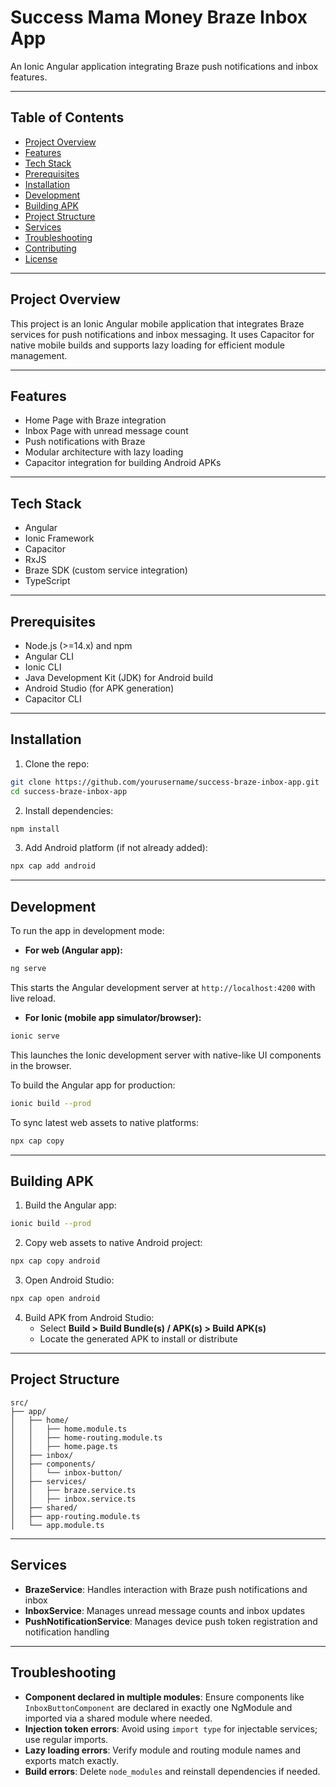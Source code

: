 
# Success Mama Money Braze Inbox App

An Ionic Angular application integrating Braze push notifications and inbox features.

---

## Table of Contents

- [Project Overview](#project-overview)  
- [Features](#features)  
- [Tech Stack](#tech-stack)  
- [Prerequisites](#prerequisites)  
- [Installation](#installation)  
- [Development](#development)  
- [Building APK](#building-apk)  
- [Project Structure](#project-structure)  
- [Services](#services)  
- [Troubleshooting](#troubleshooting)  
- [Contributing](#contributing)  
- [License](#license)

---

## Project Overview

This project is an Ionic Angular mobile application that integrates Braze services for push notifications and inbox messaging. It uses Capacitor for native mobile builds and supports lazy loading for efficient module management.

---

## Features

- Home Page with Braze integration  
- Inbox Page with unread message count  
- Push notifications with Braze  
- Modular architecture with lazy loading  
- Capacitor integration for building Android APKs

---

## Tech Stack

- Angular  
- Ionic Framework  
- Capacitor  
- RxJS  
- Braze SDK (custom service integration)  
- TypeScript

---

## Prerequisites

- Node.js (>=14.x) and npm  
- Angular CLI  
- Ionic CLI  
- Java Development Kit (JDK) for Android build  
- Android Studio (for APK generation)  
- Capacitor CLI  

---

## Installation

1. Clone the repo:

```bash
git clone https://github.com/yourusername/success-braze-inbox-app.git
cd success-braze-inbox-app
```

2. Install dependencies:

```bash
npm install
```

3. Add Android platform (if not already added):

```bash
npx cap add android
```

---

## Development

To run the app in development mode:

- **For web (Angular app):**

```bash
ng serve
```

This starts the Angular development server at `http://localhost:4200` with live reload.

- **For Ionic (mobile app simulator/browser):**

```bash
ionic serve
```

This launches the Ionic development server with native-like UI components in the browser.

To build the Angular app for production:

```bash
ionic build --prod
```

To sync latest web assets to native platforms:

```bash
npx cap copy
```

---

## Building APK

1. Build the Angular app:

```bash
ionic build --prod
```

2. Copy web assets to native Android project:

```bash
npx cap copy android
```

3. Open Android Studio:

```bash
npx cap open android
```

4. Build APK from Android Studio:  
   - Select **Build > Build Bundle(s) / APK(s) > Build APK(s)**  
   - Locate the generated APK to install or distribute

---

## Project Structure

```
src/
├── app/
│   ├── home/
│   │   ├── home.module.ts
│   │   ├── home-routing.module.ts
│   │   ├── home.page.ts
│   ├── inbox/
│   ├── components/
│   │   └── inbox-button/
│   ├── services/
│   │   ├── braze.service.ts
│   │   ├── inbox.service.ts
│   ├── shared/
│   ├── app-routing.module.ts
│   └── app.module.ts
```

---

## Services

- **BrazeService**: Handles interaction with Braze push notifications and inbox  
- **InboxService**: Manages unread message counts and inbox updates  
- **PushNotificationService**: Manages device push token registration and notification handling  

---

## Troubleshooting

- **Component declared in multiple modules**: Ensure components like `InboxButtonComponent` are declared in exactly one NgModule and imported via a shared module where needed.  
- **Injection token errors**: Avoid using `import type` for injectable services; use regular imports.  
- **Lazy loading errors**: Verify module and routing module names and exports match exactly.  
- **Build errors**: Delete `node_modules` and reinstall dependencies if needed.
